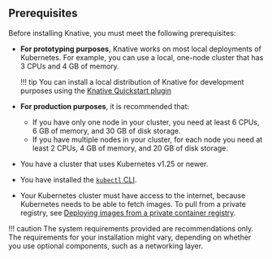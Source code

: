 ## Prerequisites

Before installing Knative, you must meet the following prerequisites:

- **For prototyping purposes**, Knative works on most local deployments of Kubernetes. For example, you can use a local, one-node cluster that has 3&nbsp;CPUs and 4&nbsp;GB of memory.

    !!! tip
        You can install a local distribution of Knative for development purposes
        using the [Knative Quickstart plugin](/docs/getting-started/quickstart-install/)

- **For production purposes**, it is recommended that:

    - If you have only one node in your cluster, you need at least 6&nbsp;CPUs, 6&nbsp;GB of memory, and 30&nbsp;GB of disk storage.
    - If you have multiple nodes in your cluster, for each node you need at least 2&nbsp;CPUs, 4&nbsp;GB of memory, and 20&nbsp;GB of disk storage.
- You have a cluster that uses Kubernetes v1.25 or newer.
- You have installed the [`kubectl` CLI](https://kubernetes.io/docs/tasks/tools/install-kubectl/).
- Your Kubernetes cluster must have access to the internet, because Kubernetes needs to be able to fetch images. To pull from a private registry, see [Deploying images from a private container registry](/docs/serving/deploying-from-private-registry/).

!!! caution
    The system requirements provided are recommendations only. The requirements for your installation might vary, depending on whether you use optional components, such as a networking layer.
